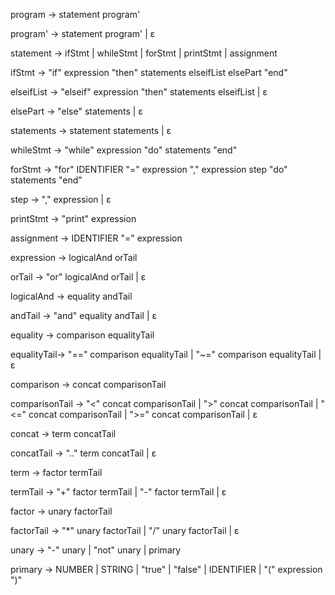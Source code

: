 program     -> statement program'

program'    -> statement program'
             | ε

statement   -> ifStmt
             | whileStmt 
             | forStmt 
             | printStmt 
             | assignment

ifStmt      -> "if" expression "then" statements elseifList elsePart "end"

elseifList  -> "elseif" expression "then" statements elseifList
             | ε

elsePart    -> "else" statements
             | ε

statements  -> statement statements
             | ε

whileStmt   -> "while" expression "do" statements "end"

forStmt     -> "for" IDENTIFIER "=" expression "," expression step "do" statements "end"

step        -> "," expression
             | ε

printStmt   -> "print" expression

assignment  -> IDENTIFIER "=" expression

expression  -> logicalAnd orTail

orTail      -> "or" logicalAnd orTail
             | ε

logicalAnd  -> equality andTail

andTail     -> "and" equality andTail
             | ε

equality    -> comparison equalityTail

equalityTail-> "==" comparison equalityTail
             | "~=" comparison equalityTail
             | ε

comparison  -> concat comparisonTail

comparisonTail -> "<" concat comparisonTail
                | ">" concat comparisonTail
                | "<=" concat comparisonTail
                | ">=" concat comparisonTail
                | ε

concat      -> term concatTail

concatTail  -> ".." term concatTail
             | ε

term        -> factor termTail

termTail    -> "+" factor termTail
             | "-" factor termTail
             | ε

factor      -> unary factorTail

factorTail  -> "*" unary factorTail
             | "/" unary factorTail
             | ε

unary       -> "-" unary
             | "not" unary
             | primary

primary     -> NUMBER
             | STRING
             | "true"
             | "false"
             | IDENTIFIER
             | "(" expression ")"